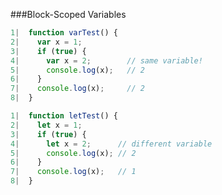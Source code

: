 ###Block-Scoped Variables  

```javascript
1|  function varTest() {
2|    var x = 1;
3|    if (true) {
4|      var x = 2;        // same variable!
5|      console.log(x);   // 2
6|    }
7|    console.log(x);     // 2
8|  }
```
```javascript
1|  function letTest() {
2|    let x = 1;
3|    if (true) {
4|      let x = 2;      // different variable
5|      console.log(x); // 2
6|    }
7|    console.log(x);   // 1
8|  }
```